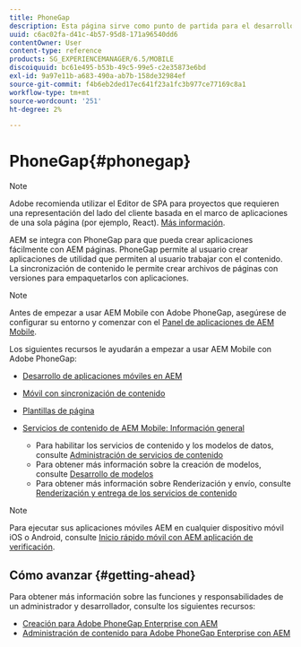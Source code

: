 ```yaml
---
title: PhoneGap
description: Esta página sirve como punto de partida para el desarrollo de aplicaciones que utilizan PhoneGap Enterprise con AEM. AEM se integra con PhoneGap para que pueda crear aplicaciones fácilmente con AEM páginas. PhoneGap permite al usuario crear aplicaciones de utilidad que permiten al usuario trabajar con el contenido.
uuid: c6ac02fa-d41c-4b57-95d8-171a96540dd6
contentOwner: User
content-type: reference
products: SG_EXPERIENCEMANAGER/6.5/MOBILE
discoiquuid: bc61e495-b53b-49c5-99e5-c2e35873e6bd
exl-id: 9a97e11b-a683-490a-ab7b-158de32984ef
source-git-commit: f4b6eb2ded17ec641f23a1fc3b977ce77169c8a1
workflow-type: tm+mt
source-wordcount: '251'
ht-degree: 2%

---
```


# PhoneGap{#phonegap}

>[!NOTE]
>
>Adobe recomienda utilizar el Editor de SPA para proyectos que requieren una representación del lado del cliente basada en el marco de aplicaciones de una sola página (por ejemplo, React). [Más información](/help/sites-developing/spa-overview.md).

AEM se integra con PhoneGap para que pueda crear aplicaciones fácilmente con AEM páginas. PhoneGap permite al usuario crear aplicaciones de utilidad que permiten al usuario trabajar con el contenido. La sincronización de contenido le permite crear archivos de páginas con versiones para empaquetarlos con aplicaciones.

>[!NOTE]
>
>Antes de empezar a usar AEM Mobile con Adobe PhoneGap, asegúrese de configurar su entorno y comenzar con el [Panel de aplicaciones de AEM Mobile](/help/mobile/phonegap-authoring-apps.md).

Los siguientes recursos le ayudarán a empezar a usar AEM Mobile con Adobe PhoneGap:

* [Desarrollo de aplicaciones móviles en AEM](/help/mobile/developing-mobile-applications.md)
* [Móvil con sincronización de contenido](/help/mobile/phonegap-contentsync.md)
* [Plantillas de página](/help/mobile/phonegap-apps-arch-page-templates.md)

* [Servicios de contenido de AEM Mobile: Información general](/help/mobile/develop-content-as-a-service.md)

   * Para habilitar los servicios de contenido y los modelos de datos, consulte [Administración de servicios de contenido](/help/mobile/developing-content-services.md)
   * Para obtener más información sobre la creación de modelos, consulte [Desarrollo de modelos](/help/mobile/administer-mobile-apps.md)
   * Para obtener más información sobre Renderización y envío, consulte [Renderización y entrega de los servicios de contenido](/help/mobile/rendering-and-delivery.md)

>[!NOTE]
>
>Para ejecutar sus aplicaciones móviles AEM en cualquier dispositivo móvil iOS o Android, consulte [Inicio rápido móvil con AEM aplicación de verificación](/help/mobile/phonegap-mobile-quickstart.md).

## Cómo avanzar {#getting-ahead}

Para obtener más información sobre las funciones y responsabilidades de un administrador y desarrollador, consulte los siguientes recursos:

* [Creación para Adobe PhoneGap Enterprise con AEM](/help/mobile/phonegap.md)
* [Administración de contenido para Adobe PhoneGap Enterprise con AEM](/help/mobile/administer-phonegap.md)
